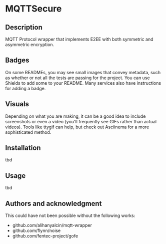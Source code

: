 # MQTTSecure

## Description
MQTT Protocol wrapper that implements E2EE with both symmetric and asymmetric encryption.


## Badges
On some READMEs, you may see small images that convey metadata, such as whether or not all the tests are passing for the project. You can use Shields to add some to your README. Many services also have instructions for adding a badge.

## Visuals
Depending on what you are making, it can be a good idea to include screenshots or even a video (you'll frequently see GIFs rather than actual videos). Tools like ttygif can help, but check out Asciinema for a more sophisticated method.

## Installation
tbd

## Usage
tbd

## Authors and acknowledgment
This could have not been possible without the following works:
- github.com/alihanyalcin/mqtt-wrapper
- github.com/flynn/noise
- github.com/fentec-project/gofe